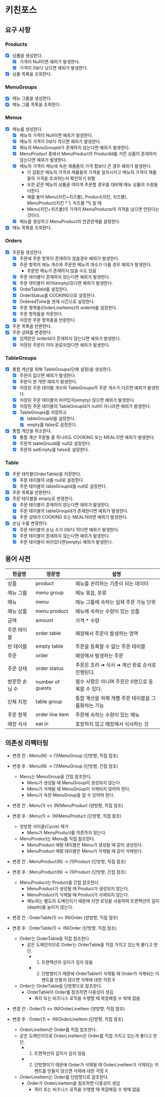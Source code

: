 # 키친포스
## 요구 사항
### Products
- [x] 상품을 생성한다.
  - [x] 가격이 Null이면 예외가 발생한다.
  - [x] 가격이 0보다 낮으면 예외가 발생한다.
- [x] 상품 목록을 조회한다.

### MenuGroups
- [x] 메뉴 그룹을 생성한다.
- [x] 메뉴 그룹 목록을 조회한다.

### Menus
- [x] 메뉴를 생성한다.
  - [x] 메뉴의 가격이 Null이면 예외가 발생한다.
  - [x] 메뉴의 가격이 0보다 작으면 예외가 발생한다.
  - [x] 메뉴의 MenuGroupId가 존재하지 않는다면 예외가 발생한다.
  - [x] MenuProduct 중에서 MenuProduct의 ProductId를 가진 상품이 존재하지 않는다면 예외가 발생한다.
  - [x] 메뉴의 가격이 메뉴에 속한 제품들의 가격 합보다 큰 경우 예외가 발생한다.
    - 이 검증은 메뉴의 가격과 제품들의 가격을 일치시키고 메뉴의 가격이 제품들의 가격을 초과하는지 확인하기 위함
    - 또한 같은 메뉴의 상품을 여러개 주문할 경우를 대비해 메뉴 상품의 수량을 더한다.
    - 예를 들어 Menu(치킨+치즈볼), Product(치킨, 치즈볼), MenuProduct(치킨 * 1, 치즈볼 *1) 일 때
    - Menu(치킨+치즈볼)의 가격이 MenuProducts의 가격을 넘으면 안된다는 것이다.
  - [x] 메뉴를 생성하고 MenuProduct의 연관관계를 설정한다.
- [x] 메뉴 목록을 조회한다.

### Orders
- [x] 주문을 생성한다.
  - [x] 주문에 주문 항목이 존재하지 않을경우 예외가 발생한다.
  - [x] 주문 항목의 메뉴 개수와 주문한 메뉴의 개수가 다를 경우 예외가 발생한다.
    - 주문한 메뉴가 존재하지 않을 수도 있음
  - [x] 주문 테이블이 존재하지 않는다면 예외가 발생한다.
  - [x] 주문 테이블이 비어(empty)있다면 예외가 발생한다.
  - [x] OrderTableId를 설정한다.
  - [x] OrderStatus를 COOKING으로 설정한다.
  - [x] OrderedTime을 현재 시간으로 설정한다.
  - [x] 주문 항목들(OrderLineItems)의 orderId를 설정한다.
  - [x] 주문 항목들을 저장한다.
  - [x] 저장한 주문 항목들을 반환한다.
- [x] 주문 목록을 반환한다.
- [x] 주문 상태를 변경한다.
  - [x] 입력받은 orderId가 존재하지 않는다면 예외가 발생한다.
  - [x] 저장된 주문이 이미 완료되었다면 예외가 발생한다.

### TableGroups
- [x] 통합 계산을 위해 TableGroups(단체 설정)을 생성한다.
  - [x] 주문이 없으면 예외가 발생한다.
  - [x] 주문이 한 개면 예외가 발생한다.
  - [x] 저장된 주문 테이블 개수와 TableGroups의 주문 개수가 다르면 예외가 발생한다.
  - [x] 저장된 주문 테이블이 비어있지(empty) 않으면 예외가 발생한다.
  - [x] 저장된 주문 테이블의 TableGroupId가 null이 아니라면 예외가 발생한다.
  - [x] TableGroups를 저장하고
    - [x] tableGroupId를 설정한다.
    - [x] empty를 false로 설정한다.
- [x] 통합 계산을 취소한다.
  - [x] 통합 계산 주문들 중 하나라도 COOKING 또는 MEAL이면 예외가 발생한다.
  - [x] 주문의 tableGrouId를 null로 설정한다.
  - [x] 주문의 setEmpty를 false로 설정한다.

### Table
- [x] 주문 테이블(OrderTable)을 저장한다.
  - [x] 주문 테이블의 id를 null로 설정한다.
  - [x] 주문 테이블의 tableGroupId를 null로 설정한다.
- [x] 주문 목록을 반환한다.
- [x] 주문 테이블을 empty로 변경한다.
  - [x] 주문 테이블이 존재하지 않는다면 예외가 발생한다.
  - [x] 주문 테이블의 tableGroupId가 존재한다면 예외가 발생한다.
  - [x] 주문 상태가 COOKING 또는 MEAL이라면 예외가 발생한다.
- [x] 손님 수를 변경한다.
  - [x] 주문 테이블의 손님 수가 0보다 작다면 예외가 발생한다.
  - [x] 주문 테이블이 존재하지 않는다면 예외가 발생한다.
  - [x] 주문 테이블이 비어있다면(empty) 예외가 발생한다.

## 용어 사전

| 한글명      | 영문명 | 설명 |
|----------| --- | --- |
| 상품       | product | 메뉴를 관리하는 기준이 되는 데이터 |
| 메뉴 그룹    | menu group | 메뉴 묶음, 분류 |
| 메뉴       | menu | 메뉴 그룹에 속하는 실제 주문 가능 단위 |
| 메뉴 상품    | menu product | 메뉴에 속하는 수량이 있는 상품 |
| 금액       | amount | 가격 * 수량 |
| 주문 테이블   | order table | 매장에서 주문이 발생하는 영역 |
| 빈 테이블    | empty table | 주문을 등록할 수 없는 주문 테이블 |
| 주문       | order | 매장에서 발생하는 주문 |
| 주문 상태    | order status | 주문은 조리 ➜ 식사 ➜ 계산 완료 순서로 진행된다. |
| 방문한 손님 수 | number of guests | 필수 사항은 아니며 주문은 0명으로 등록할 수 있다. |
| 단체 지정    | table group | 통합 계산을 위해 개별 주문 테이블을 그룹화하는 기능 |
| 주문 항목    | order line item | 주문에 속하는 수량이 있는 메뉴 |
| 매장 식사    | eat in | 포장하지 않고 매장에서 식사하는 것 |

## 의존성 리팩터링
* 변경 전 : Menu(N) -> (1)MenuGroup (단방향, 직접 참조)
* 변경 후 : Menu(N) -> (1)MenuGroup (단방향, 간접 참조)
  * Menu는 MenuGroup을 간접 참조한다.
    * Menu가 생성될 때 MenuGroup이 생성되지 않는다. 
    * Menu가 삭제될 때 MenuGroup이 삭제되지 않아야 한다.
    * Menu가 속한 MenuGroup을 알 수 있어야 한다.

* 변경 전 : Menu(1) <-> (N)MenuProduct (양방향, 직접 참조)
* 변경 후 : Menu(1) <- (N)MenuProduct (단방향, 직접 참조)
  * 양방향 사이클(Cycle) 제거
    * Menu가 MenuProduct를 의존하지 않는다.
  * MenuProduct는 Menu를 직접 참조한다.
    * MenuProduct 매핑 테이블은 Menu가 생성될 때 같이 생성된다.
    * MenuProduct 매핑 테이블은 Menu가 삭제될 때 같이 삭제된다.

* 변경 전 : MenuProduct(N) -> (1)Product (단방향, 직접 참조)
* 변경 후 : MenuProduct(N) -> (1)Product (단방향, 간접 참조)
  * MenuProduct는 Product를 간접 참조한다.
    * MenuProduct가 생성될 때 Product가 생성되지 않는다.
    * MenuProduct가 삭제될 때 Product가 삭제되지 않는다.
    * 메뉴와는 별도의 도메인이기 때문에 지연 로딩을 사용하여 트랜잭션의 깊이(depth)를 늘리지 않는다.

* 변경 전 : OrderTable(1) <-> (N)Order (양방향, 직접 참조)
* 변경 후 : OrderTable(1) <- (N)Order (단방향, 직접 참조)
  * Order는 OrderTable을 직접 참조한다.
    * 같은 도메인이므로 Order는 OrderTable을 직접 가지고 있는게 좋다고 판단.
      * 1. 트랜잭션의 깊이가 깊지 않음
      * 2. 단방향이기 때문에 OrderTable이 삭제될 때 Order가 삭제되는 이벤트를 만들지 않으면 삭제에 대한 걱정 X
  * Order는 OrderTable을 단방향으로 참조한다.
    * OrderTable이 Order를 참조하면 다중성이 생김
      * 쿼리 또는 비즈니스 로직을 수행할 때 복잡해질 수 밖에 없음

* 변경 전 : Order(1) <-> (N)OrderLineItem (양방향, 직접 참조)
* 변경 후 : Order(1) <- (N)OrderLineItem (단방향, 직접 참조)
  * OrderLineItem은 Order를 직접 참조한다.
  * 같은 도메인이므로 OrderLineItem은 Order를 직접 가지고 있는게 좋다고 판단.
    * 1. 트랜잭션의 깊이가 깊지 않음
    * 2. 단방향이기 때문에 Order가 삭제될 때 OrderLineItem가 삭제되는 이벤트를 만들지 않으면 삭제에 대한 걱정 X
  * OrderLineItem는 Order를 단방향으로 참조한다.
    * Order가 OrderLineItem을 참조하면 다중성이 생김
      * 쿼리 또는 비즈니스 로직을 수행할 때 복잡해질 수 밖에 없음

